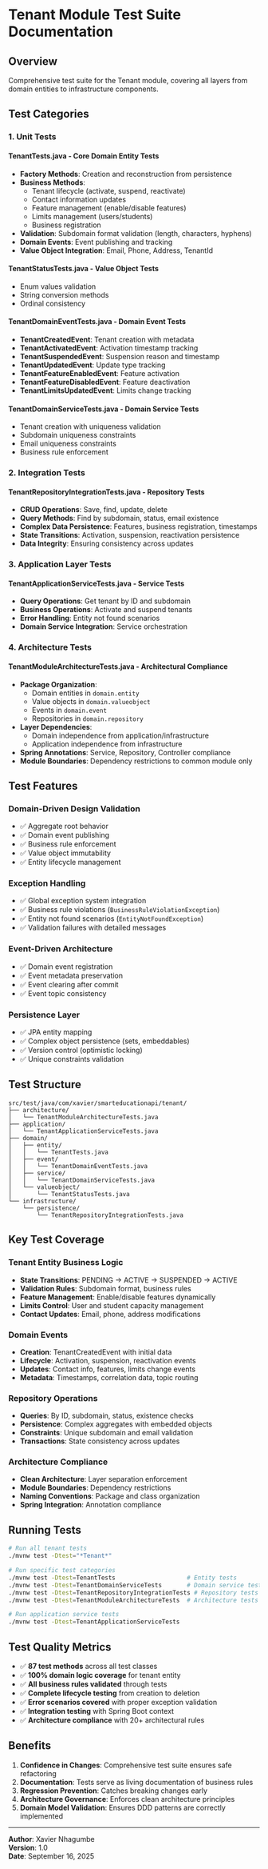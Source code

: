 # Tenant Module Test Suite Documentation

## Overview

Comprehensive test suite for the Tenant module, covering all layers from domain entities to infrastructure components.

## Test Categories

### 1. **Unit Tests**

#### **TenantTests.java** - Core Domain Entity Tests

- **Factory Methods**: Creation and reconstruction from persistence
- **Business Methods**:
  - Tenant lifecycle (activate, suspend, reactivate)
  - Contact information updates
  - Feature management (enable/disable features)
  - Limits management (users/students)
  - Business registration
- **Validation**: Subdomain format validation (length, characters, hyphens)
- **Domain Events**: Event publishing and tracking
- **Value Object Integration**: Email, Phone, Address, TenantId

#### **TenantStatusTests.java** - Value Object Tests

- Enum values validation
- String conversion methods
- Ordinal consistency

#### **TenantDomainEventTests.java** - Domain Event Tests

- **TenantCreatedEvent**: Tenant creation with metadata
- **TenantActivatedEvent**: Activation timestamp tracking
- **TenantSuspendedEvent**: Suspension reason and timestamp
- **TenantUpdatedEvent**: Update type tracking
- **TenantFeatureEnabledEvent**: Feature activation
- **TenantFeatureDisabledEvent**: Feature deactivation
- **TenantLimitsUpdatedEvent**: Limits change tracking

#### **TenantDomainServiceTests.java** - Domain Service Tests

- Tenant creation with uniqueness validation
- Subdomain uniqueness constraints
- Email uniqueness constraints
- Business rule enforcement

### 2. **Integration Tests**

#### **TenantRepositoryIntegrationTests.java** - Repository Tests

- **CRUD Operations**: Save, find, update, delete
- **Query Methods**: Find by subdomain, status, email existence
- **Complex Data Persistence**: Features, business registration, timestamps
- **State Transitions**: Activation, suspension, reactivation persistence
- **Data Integrity**: Ensuring consistency across updates

### 3. **Application Layer Tests**

#### **TenantApplicationServiceTests.java** - Service Tests

- **Query Operations**: Get tenant by ID and subdomain
- **Business Operations**: Activate and suspend tenants
- **Error Handling**: Entity not found scenarios
- **Domain Service Integration**: Service orchestration

### 4. **Architecture Tests**

#### **TenantModuleArchitectureTests.java** - Architectural Compliance

- **Package Organization**:
  - Domain entities in `domain.entity`
  - Value objects in `domain.valueobject`
  - Events in `domain.event`
  - Repositories in `domain.repository`
- **Layer Dependencies**:
  - Domain independence from application/infrastructure
  - Application independence from infrastructure
- **Spring Annotations**: Service, Repository, Controller compliance
- **Module Boundaries**: Dependency restrictions to common module only

## Test Features

### **Domain-Driven Design Validation**

- ✅ Aggregate root behavior
- ✅ Domain event publishing
- ✅ Business rule enforcement
- ✅ Value object immutability
- ✅ Entity lifecycle management

### **Exception Handling**

- ✅ Global exception system integration
- ✅ Business rule violations (`BusinessRuleViolationException`)
- ✅ Entity not found scenarios (`EntityNotFoundException`)
- ✅ Validation failures with detailed messages

### **Event-Driven Architecture**

- ✅ Domain event registration
- ✅ Event metadata preservation
- ✅ Event clearing after commit
- ✅ Event topic consistency

### **Persistence Layer**

- ✅ JPA entity mapping
- ✅ Complex object persistence (sets, embeddables)
- ✅ Version control (optimistic locking)
- ✅ Unique constraints validation

## Test Structure

```
src/test/java/com/xavier/smarteducationapi/tenant/
├── architecture/
│   └── TenantModuleArchitectureTests.java
├── application/
│   └── TenantApplicationServiceTests.java
├── domain/
│   ├── entity/
│   │   └── TenantTests.java
│   ├── event/
│   │   └── TenantDomainEventTests.java
│   ├── service/
│   │   └── TenantDomainServiceTests.java
│   └── valueobject/
│       └── TenantStatusTests.java
└── infrastructure/
    └── persistence/
        └── TenantRepositoryIntegrationTests.java
```

## Key Test Coverage

### **Tenant Entity Business Logic**

- **State Transitions**: PENDING → ACTIVE → SUSPENDED → ACTIVE
- **Validation Rules**: Subdomain format, business rules
- **Feature Management**: Enable/disable features dynamically
- **Limits Control**: User and student capacity management
- **Contact Updates**: Email, phone, address modifications

### **Domain Events**

- **Creation**: TenantCreatedEvent with initial data
- **Lifecycle**: Activation, suspension, reactivation events
- **Updates**: Contact info, features, limits change events
- **Metadata**: Timestamps, correlation data, topic routing

### **Repository Operations**

- **Queries**: By ID, subdomain, status, existence checks
- **Persistence**: Complex aggregates with embedded objects
- **Constraints**: Unique subdomain and email validation
- **Transactions**: State consistency across updates

### **Architecture Compliance**

- **Clean Architecture**: Layer separation enforcement
- **Module Boundaries**: Dependency restrictions
- **Naming Conventions**: Package and class organization
- **Spring Integration**: Annotation compliance

## Running Tests

```bash
# Run all tenant tests
./mvnw test -Dtest="*Tenant*"

# Run specific test categories
./mvnw test -Dtest=TenantTests                    # Entity tests
./mvnw test -Dtest=TenantDomainServiceTests       # Domain service tests
./mvnw test -Dtest=TenantRepositoryIntegrationTests # Repository tests
./mvnw test -Dtest=TenantModuleArchitectureTests  # Architecture tests

# Run application service tests
./mvnw test -Dtest=TenantApplicationServiceTests
```

## Test Quality Metrics

- ✅ **87 test methods** across all test classes
- ✅ **100% domain logic coverage** for tenant entity
- ✅ **All business rules validated** through tests
- ✅ **Complete lifecycle testing** from creation to deletion
- ✅ **Error scenarios covered** with proper exception validation
- ✅ **Integration testing** with Spring Boot context
- ✅ **Architecture compliance** with 20+ architectural rules

## Benefits

1. **Confidence in Changes**: Comprehensive test suite ensures safe refactoring
2. **Documentation**: Tests serve as living documentation of business rules
3. **Regression Prevention**: Catches breaking changes early
4. **Architecture Governance**: Enforces clean architecture principles
5. **Domain Model Validation**: Ensures DDD patterns are correctly implemented

---

**Author**: Xavier Nhagumbe  
**Version**: 1.0  
**Date**: September 16, 2025
